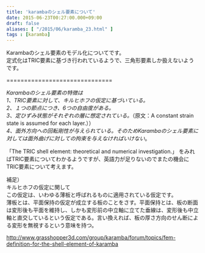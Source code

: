 ```yaml
---
title: 'karambaのシェル要素について'
date: 2015-06-23T00:27:00.000+09:00
draft: false
aliases: [ "/2015/06/karamba_23.html" ]
tags : [karamba]
---
```


Karambaのシェル要素のモデル化についてです。  
定式化はTRIC要素に基づき行われているようで、三角形要素しか扱えないようです。  
  
  
\==============================  
  
_Karambaのシェル要素の特徴は_  
_1、TRIC要素に対して、キルヒホフの仮定に基づいている。_  
_2、１つの節点につき、6つの自由度がある。_  
_3、定ひずみ状態がそれぞれの層に想定されている。_（原文：A constant strain state is assumed for each layer.））  
_4、面外方向への回転剛性が与えられている。そのためKarambaのシェル要素に対しては面外曲げに対しての拘束を与えなければいけない_。  
  
  
  
「The TRIC shell element: theoretical and numerical investigation.」 をみればTRIC要素についてわかるようですが、英語力が足りないのでまたの機会にTRIC要素について考えます。  
  
補足）  
キルヒホフの仮定に関して  
この仮定は、いわゆる薄板と呼ばれるものに適用されている仮定です。  
薄板とは、平面保持の仮定が成立する板のことをさす。平面保持とは、板の断面は変形後も平面を維持し、しかも変形前の中立軸に立てた垂線は、変形後も中立軸と直交しているという仮定である。言い換えれば、板の厚さ方向のせん断による変形を無視するという意味を持つ。  
  
  
  
http://www.grasshopper3d.com/group/karamba/forum/topics/fem-definition-for-the-shell-element-of-karamba